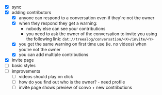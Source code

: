 - [x] sync
- [x] adding contributors
  - [x] anyone can respond to a conversation even if they're not the owner
  - [x] when they respond they get a warning:
    - nobody else can see your contributions
    - you need to ask the owner of the conversation to invite you using the following link: `dat://treealog/conversation/<X>/invite/<Y>`
  - [x] you get the same warning on first time use (ie. no videos) when you're not the owner
  - [x] you can add multiple contributions
- [x] invite page
- [ ] basic styles
- [ ] improvements
  - [ ] videos should play on click
  - [ ] how do you find out who is the owner? - need profile
  - [ ] invite page shows preview of convo + new contributions
